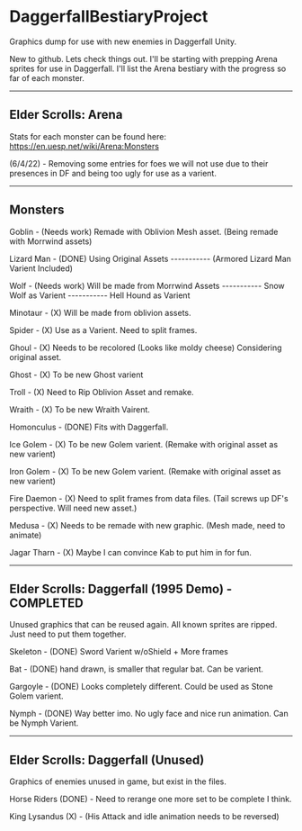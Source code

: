 # DaggerfallBestiaryProject
Graphics dump for use with new enemies in Daggerfall Unity.

New to github. Lets check things out. I'll be starting with prepping Arena sprites for use in Daggerfall.
I'll list the Arena bestiary with the progress so far of each monster.

----------------------------------
Elder Scrolls: Arena
----------------------------------
Stats for each monster can be found here: https://en.uesp.net/wiki/Arena:Monsters

(6/4/22) - Removing some entries for foes we will not use due to their presences in DF and being too ugly for use as a varient.

----------------------------------
Monsters
----------------------------------
Goblin - (Needs work) Remade with Oblivion Mesh asset. (Being remade with Morrwind assets)

Lizard Man - (DONE) Using Original Assets
----------- (Armored Lizard Man Varient Included)

Wolf - (Needs work) Will be made from Morrwind Assets
----------- Snow Wolf as Varient
----------- Hell Hound as Varient

Minotaur - (X) Will be made from oblivion assets.

Spider - (X) Use as a Varient. Need to split frames.

Ghoul - (X) Needs to be recolored (Looks like moldy cheese) Considering original asset.

Ghost - (X) To be new Ghost varient 

Troll - (X) Need to Rip Oblivion Asset and remake.

Wraith - (X) To be new Wraith Vairent.

Homonculus - (DONE) Fits with Daggerfall.

Ice Golem - (X) To be new Golem varient. (Remake with original asset as new varient)

Iron Golem - (X) To be new Golem varient. (Remake with original asset as new varient)

Fire Daemon - (X) Need to split frames from data files. (Tail screws up DF's perspective. Will need new asset.)

Medusa - (X) Needs to be remade with new graphic. (Mesh made, need to animate)

Jagar Tharn - (X) Maybe I can convince Kab to put him in for fun.

--------------------------------------
Elder Scrolls: Daggerfall (1995 Demo) - COMPLETED
--------------------------------------
Unused graphics that can be reused again. All known sprites are ripped.
Just need to put them together.

Skeleton - (DONE) Sword Varient w/oShield + More frames

Bat - (DONE) hand drawn, is smaller that regular bat. Can be varient.

Gargoyle - (DONE) Looks completely different. Could be used as Stone Golem varient.

Nymph - (DONE) Way better imo. No ugly face and nice run animation. Can be Nymph Varient.


--------------------------------------
Elder Scrolls: Daggerfall (Unused)
--------------------------------------
Graphics of enemies unused in game, but exist in the files.

Horse Riders (DONE) - Need to rerange one more set to be complete I think.

King Lysandus (X) - (His Attack and idle animation needs to be reversed)
